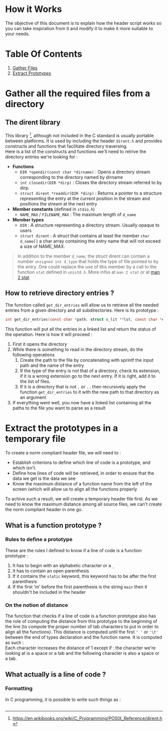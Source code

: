 # How it Works

The objective of this document is to explain how the header script works so
you can take inspiration from it and modify it to make it more suitable to
your needs.

# Table Of Contents

1. [Gather Files](#Gather-all-the-required-files-from-a-directory)
2. [Extract Prototypes](#Extract-the-prototypes-in-a-temporary-file)

# Gather all the required files from a directory

## The dirent library

This library [^dirent], although not included in the C standard is usually portable between
platforms. It is used by including the header `dirent.h` and provides constructs
and functions that facilitate directory traversing. <br/>
Here is a list of the constructs and functions we'll need to retrive the
directory entries we're looking for :

- **Functions**
	- `DIR *opendir(const char *dirname)` : Opens a directory stream corresponding to the directory
		named by dirname
	- `int closedir(DIR *dirp)` : Closes the directory stream referred to by dirp.
	- `struct dirent *readdir(DIR *dirp)` : Returns a pointer to a structure representing the entry
		at the current position in the stream and positions the stream at the next entry
- **Member constants** (defined in `stdio.h`)
	- `NAME_MAX` / `FILENAME_MAX` : The maximum length of `d_name`
- **Member types**
	- `DIR` : A structure representing a directory stream. Usually opaque to users
	- `struct dirent` : A struct that contains at least the member `char d_name[]`
		a char array containing the entry name that will not exceed a size of NAME_MAX.

> In addition to the member `d_name`, the struct dirent can contain a number `unsigned int d_type` that
> holds the type of file pointed to by the entry. One could replace the use of this member by a call
> to the function `stat` defined in `unistd.h`. More infos at `man 2 stat` or 
> at [man 2 stat](https://www.man7.org/linux/man-pages/man2/stat.2.html)

## How to retrieve directory entries ?

The function called `get_dir_entries` will allow us to retrieve all the needed entries from a given directory
and all subdirectories. Here is its prototype :
```c
int get_dir_entries(const char *path, struct s_lit **lst, const char *ext)
```
This function will put all the entries in a linked list and return the status of the operation. Here is how
it will proceed :

1. First it opens the directory
2. While there is something to read in the directory stream, do the following operations
	1. Create the path to the file by concatenating with sprintf the input path and the name of the entry
	2. If the type of the entry is not that of a directory, check its extension, if it is a wrong extension
		go to the next entry. If it is right, add it to the list of files.
	3. If it is a directory that is not `.` or `..` then recursively apply the function `get_dir_entries` to it
		with the new path to that directory as an argument
3. If everything went well, you now have a linked list containing all the paths to the file you want to parse
	as a result

# Extract the prototypes in a temporary file

To create a norm compliant header file, we will need to :

- Establish criterions to define which line of code is a prototype, and which isn't.
- Define how lines of code will be retrieved, in order to ensure that the data we get is the data we see
- Know the maximum distance of a function name from the left of the screen (which will allow us to align
	all the functions properly

To achive such a result, we will create a temporary header file first. As we need to know the maximum
distance among all source files, we can't create the norm compliant header in one go.

## What is a function prototype ?

### Rules to define a prototype

These are the rules I defined to know if a line of code is a function prototype :

1. It has to begin with an alphabetic character or a `_`
2. It has to contain an open parenthesis
3. If it contains the `static` keyword, this keyword has to be after the first parenthesis
4. If the first 'm' before the first parenthesis is the string `main` then it shouldn't be included in the header

### On the notion of distance

The function that checks if a line of code is a function prototype also has the role of computing the distance
from this prototype to the beginning of the line (to compute the proper number of tab characters to put in order
to align all the functions). This distance is computed until the first `' '` or `'\t'` between the end of types
declaration and the function name. It is computed as such : <br/>
Each character increases the distance of 1 except if : the character we're looking at is a space or a tab and
the following character is also a space or a tab.

## What actually is a line of code ?

### Formatting

In C programming, it is possible to write such things as :
```c
```
[^dirent]: <https://en.wikibooks.org/wiki/C_Programming/POSIX_Reference/dirent.h>
